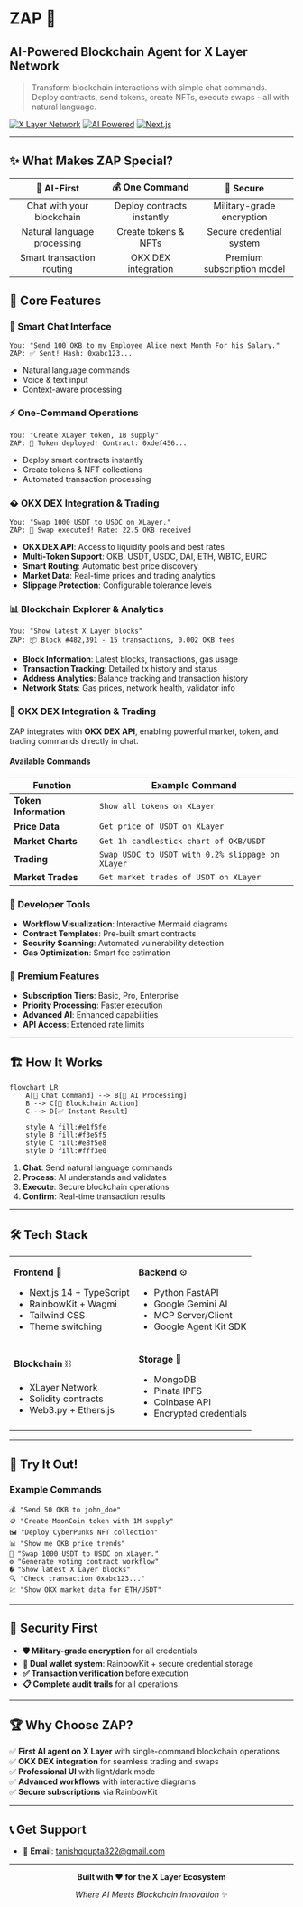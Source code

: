 # ZAP 🚀
## AI-Powered Blockchain Agent for X Layer Network

> Transform blockchain interactions with simple chat commands. Deploy contracts, send tokens, create NFTs, execute swaps - all with natural language.

[![X Layer Network](https://img.shields.io/badge/X%20Layer-Network-blue)](https://www.okx.com/xlayer)
[![AI Powered](https://img.shields.io/badge/AI-Gemini-green)](https://ai.google.dev)
[![Next.js](https://img.shields.io/badge/Next.js-14-black)](https://nextjs.org)

---

## ✨ What Makes ZAP Special?

| 🤖 **AI-First** | 💰 **One Command** | 🔐 **Secure** |
|:---:|:---:|:---:|
| Chat with your blockchain | Deploy contracts instantly | Military-grade encryption |
| Natural language processing | Create tokens & NFTs | Secure credential system |
| Smart transaction routing | OKX DEX integration | Premium subscription model |

## 🎯 Core Features

### 💬 Smart Chat Interface
```
You: "Send 100 OKB to my Employee Alice next Month For his Salary."
ZAP: ✅ Sent! Hash: 0xabc123...
```
- Natural language commands
- Voice & text input
- Context-aware processing

### ⚡ One-Command Operations
```
You: "Create XLayer token, 1B supply"
ZAP: 🚀 Token deployed! Contract: 0xdef456...
```
- Deploy smart contracts instantly
- Create tokens & NFT collections
- Automated transaction processing

### � OKX DEX Integration & Trading
```
You: "Swap 1000 USDT to USDC on XLayer."
ZAP: 🔄 Swap executed! Rate: 22.5 OKB received
```
- **OKX DEX API**: Access to liquidity pools and best rates
- **Multi-Token Support**: OKB, USDT, USDC, DAI, ETH, WBTC, EURC
- **Smart Routing**: Automatic best price discovery
- **Market Data**: Real-time prices and trading analytics
- **Slippage Protection**: Configurable tolerance levels

### 📊 Blockchain Explorer & Analytics
```
You: "Show latest X Layer blocks"
ZAP: 📦 Block #482,391 - 15 transactions, 0.002 OKB fees
```
- **Block Information**: Latest blocks, transactions, gas usage
- **Transaction Tracking**: Detailed tx history and status
- **Address Analytics**: Balance tracking and transaction history
- **Network Stats**: Gas prices, network health, validator info

### 💱 OKX DEX Integration & Trading

ZAP integrates with **OKX DEX API**, enabling powerful market, token, and trading commands directly in chat.

#### Available Commands

| Function | Example Command |
|----------|-----------------|
| **Token Information** | `Show all tokens on XLayer` |
| **Price Data** | `Get price of USDT on XLayer` |
| **Market Charts** | `Get 1h candlestick chart of OKB/USDT` |
| **Trading** | `Swap USDC to USDT with 0.2% slippage on XLayer` |
| **Market Trades** | `Get market trades of USDT on XLayer` |


### 🔧 Developer Tools
- **Workflow Visualization**: Interactive Mermaid diagrams
- **Contract Templates**: Pre-built smart contracts
- **Security Scanning**: Automated vulnerability detection
- **Gas Optimization**: Smart fee estimation

### 💎 Premium Features
- **Subscription Tiers**: Basic, Pro, Enterprise
- **Priority Processing**: Faster execution
- **Advanced AI**: Enhanced capabilities
- **API Access**: Extended rate limits

---

## 🏗️ How It Works

```mermaid
flowchart LR
    A[💬 Chat Command] --> B[🤖 AI Processing]
    B --> C[🔗 Blockchain Action]
    C --> D[✅ Instant Result]
    
    style A fill:#e1f5fe
    style B fill:#f3e5f5
    style C fill:#e8f5e8
    style D fill:#fff3e0
```

1. **Chat**: Send natural language commands
2. **Process**: AI understands and validates
3. **Execute**: Secure blockchain operations
4. **Confirm**: Real-time transaction results

---

## 🛠️ Tech Stack

<table>
<tr>
<td>

**Frontend** 🎨
- Next.js 14 + TypeScript
- RainbowKit + Wagmi
- Tailwind CSS
- Theme switching

</td>
<td>

**Backend** ⚙️
- Python FastAPI
- Google Gemini AI
- MCP Server/Client
- Google Agent Kit SDK

</td>
</tr>
<tr>
<td>

**Blockchain** ⛓️
- XLayer Network
- Solidity contracts
- Web3.py + Ethers.js

</td>
<td>

**Storage** 💾
- MongoDB
- Pinata IPFS
- Coinbase API
- Encrypted credentials

</td>
</tr>
</table>

---

## 🚀 Try It Out!

### Example Commands
```
💰 "Send 50 OKB to john_doe"
🪙 "Create MoonCoin token with 1M supply"
🖼️ "Deploy CyberPunks NFT collection"
📊 "Show me OKB price trends"
💱 "Swap 1000 USDT to USDC on xLayer."
⚙️ "Generate voting contract workflow"
� "Show latest X Layer blocks"
🔍 "Check transaction 0xabc123..."
💹 "Show OKX market data for ETH/USDT"
```

---

## 🔐 Security First

- **🛡️ Military-grade encryption** for all credentials
- **🔐 Dual wallet system**: RainbowKit + secure credential storage
- **✅ Transaction verification** before execution
- **📋 Complete audit trails** for all operations

---

## 🏆 Why Choose ZAP?

✅ **First AI agent on X Layer** with single-command blockchain operations  
✅ **OKX DEX integration** for seamless trading and swaps  
✅ **Professional UI** with light/dark mode  
✅ **Advanced workflows** with interactive diagrams  
✅ **Secure subscriptions** via RainbowKit  

---

## 📞 Get Support

- 📧 **Email**: tanishqgupta322@gmail.com

---

<div align="center">

**Built with ❤️ for the X Layer Ecosystem**

*Where AI Meets Blockchain Innovation* ✨

</div>

